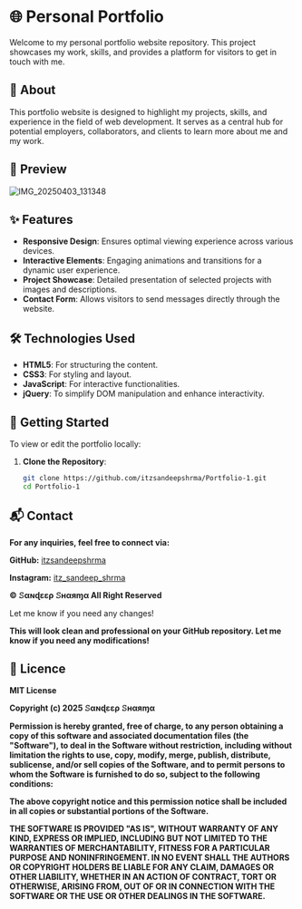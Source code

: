 # 🌐 Personal Portfolio

Welcome to my personal portfolio website repository. This project showcases my work, skills, and provides a platform for visitors to get in touch with me.

## 📖 About

This portfolio website is designed to highlight my projects, skills, and experience in the field of web development. It serves as a central hub for potential employers, collaborators, and clients to learn more about me and my work.

## 📸 Preview

![IMG_20250403_131348](https://github.com/user-attachments/assets/444c1aad-1fbd-4d2e-b207-1208fef2c913)


## ✨ Features

- **Responsive Design**: Ensures optimal viewing experience across various devices.
- **Interactive Elements**: Engaging animations and transitions for a dynamic user experience.
- **Project Showcase**: Detailed presentation of selected projects with images and descriptions.
- **Contact Form**: Allows visitors to send messages directly through the website.

## 🛠️ Technologies Used

- **HTML5**: For structuring the content.
- **CSS3**: For styling and layout.
- **JavaScript**: For interactive functionalities.
- **jQuery**: To simplify DOM manipulation and enhance interactivity.

## 🚀 Getting Started

To view or edit the portfolio locally:

1. **Clone the Repository**:
   ```bash
   git clone https://github.com/itzsandeepshrma/Portfolio-1.git
   cd Portfolio-1

## 📬 Contact

**For any inquiries, feel free to connect via:**

**GitHub:** [itzsandeepshrma](https://github.com/itzsandeepshrma)

**Instagram:** [itz_sandeep_shrma](https://instagram.com/itz_sandeep_shrma)

**© 𝚂αɴɖεερ 𝚂ʜαяɱα All Right Reserved**

Let me know if you need any changes!

**This will look clean and professional on your GitHub repository. Let me know if you need any modifications!**

## 📝 Licence 
  
**MIT License**

**Copyright (c) 2025 𝚂αɴɖεερ 𝚂ʜαяɱα**

**Permission is hereby granted, free of charge, to any person obtaining a copy
of this software and associated documentation files (the "Software"), to deal
in the Software without restriction, including without limitation the rights
to use, copy, modify, merge, publish, distribute, sublicense, and/or sell
copies of the Software, and to permit persons to whom the Software is
furnished to do so, subject to the following conditions:**

**The above copyright notice and this permission notice shall be included in all
copies or substantial portions of the Software.**

**THE SOFTWARE IS PROVIDED "AS IS", WITHOUT WARRANTY OF ANY KIND, EXPRESS OR
IMPLIED, INCLUDING BUT NOT LIMITED TO THE WARRANTIES OF MERCHANTABILITY,
FITNESS FOR A PARTICULAR PURPOSE AND NONINFRINGEMENT. IN NO EVENT SHALL THE
AUTHORS OR COPYRIGHT HOLDERS BE LIABLE FOR ANY CLAIM, DAMAGES OR OTHER
LIABILITY, WHETHER IN AN ACTION OF CONTRACT, TORT OR OTHERWISE, ARISING FROM,
OUT OF OR IN CONNECTION WITH THE SOFTWARE OR THE USE OR OTHER DEALINGS IN THE
SOFTWARE.**
